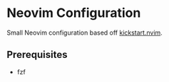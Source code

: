 # Neovim Configuration

Small Neovim configuration based off [kickstart.nvim](https://github.com/nvim-lua/kickstart.nvim).

## Prerequisites
- fzf
